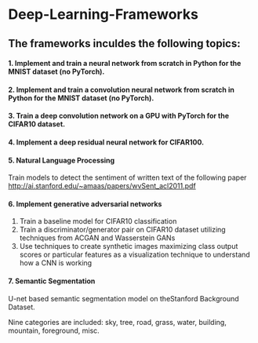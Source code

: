 # Deep-Learning-Frameworks


## The frameworks inculdes the following topics:
#### 1. Implement and train a neural network from scratch in Python for the MNIST dataset (no PyTorch).
#### 2. Implement and train a convolution neural network from scratch in Python for the MNIST dataset (no PyTorch).
#### 3. Train a deep convolution network on a GPU with PyTorch for the CIFAR10 dataset.
#### 4. Implement a deep residual neural network for CIFAR100. 
#### 5. Natural Language Processing 
Train models to detect the sentiment of written text of the following paper http://ai.stanford.edu/~amaas/papers/wvSent_acl2011.pdf
#### 6. Implement generative adversarial networks
1) Train a baseline model for CIFAR10 classification
2) Train a discriminator/generator pair on CIFAR10 dataset utilizing techniques from ACGAN and Wasserstein GANs
3) Use techniques to create synthetic images maximizing class output scores or particular features as a visualization technique to understand how a CNN is working

#### 7. Semantic Segmentation

U-net based semantic segmentation model on theStanford Background Dataset.

Nine categories are included: sky, tree, road, grass, water, building, mountain, foreground, misc.
